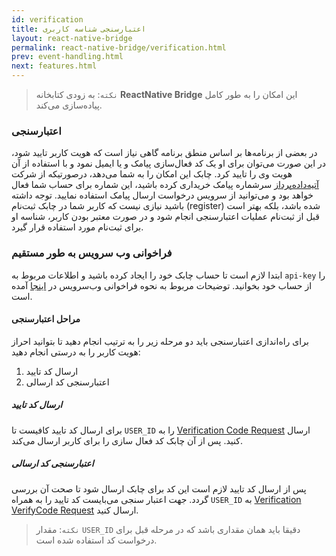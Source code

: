 ```yaml
---
id: verification
title: اعتبارسنجی شناسه کاربری
layout: react-native-bridge
permalink: react-native-bridge/verification.html
prev: event-handling.html
next: features.html
---
```


> `نکته`: به زودی کتابخانه **ReactNative Bridge** این امکان را به طور کامل پیاده‌سازی می‌کند.

### اعتبارسنجی

در بعضی از برنامه‌ها بر اساس منطق برنامه گاهی نیاز است که هویت کاربر تایید شود، در این صورت می‌توان برای او یک کد فعال‌سازی پیامک و یا ایمیل نمود و با استفاده از آن هویت وی را تایید کرد. چابک این امکان را به شما می‌دهد، درصورتیکه از شرکت [آتیه‌داده‌پرداز](http://www.adpdigital.com) سرشماره پیامک خریداری کرده باشید، این شماره برای حساب شما فعال خواهد بود و می‌توانید از سرویس درخواست ارسال پیامک استفاده نمایید. توجه داشته باشید نیازی نیست که کاربر شما در چابک ثبت‌نام (register) شده باشد، بلکه بهتر است قبل از ثبت‌نام عملیات اعتبارسنجی انجام شود و در صورت معتبر بودن کاربر، شناسه او برای ثبت‌نام مورد استفاده قرار گیرد.

### فراخوانی وب سرویس به طور مستقیم

ابتدا لازم است تا حساب چابک خود را ایجاد کرده باشید و اطلاعات مربوط به `api-key` را از حساب خود بخوانید. توضیحات مربوط به نحوه فراخوانی وب‌سرویس در [اینجا](https://api.doc.chabokpush.com/#/Verification) آمده است.


#### مراحل اعتبارسنجی

برای راه‌اندازی اعتبارسنجی باید دو مرحله زیر را به ترتیب انجام دهید تا بتوانید احراز هویت کاربر را به درستی انجام دهید:

1. ارسال کد تایید
2. اعتبارسنجی کد ارسالی

##### ارسال کد تایید

برای ارسال کد تایید کافیست تا `USER_ID` را به  [Verification Code Request](https://api.doc.chabokpush.com/#/Verification/Verification_requestVerificationCode)  ارسال کنید. پس از آن چابک کد فعال سازی را برای کاربر ارسال می‌کند.
 
##### اعتبارسنجی کد ارسالی 

 پس از ارسال کد تایید لازم است این کد برای چابک ارسال شود تا صحت آن بررسی گردد. جهت اعتبار سنجی می‌بایست کد تایید را به همراه `USER_ID` به [Verification VerifyCode Request](https://api.doc.chabokpush.com/#/Verification/Verification_verifyCode) ارسال کنید. 

>  `نکته`: مقدار `USER_ID`  دقیقا باید همان مقداری باشد که در مرحله قبل برای درخواست کد استفاده شده است.
